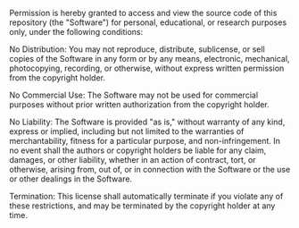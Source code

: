 Permission is hereby granted to access and view the source code of this repository (the "Software") for personal, educational, or research purposes only, under the following conditions:

No Distribution: You may not reproduce, distribute, sublicense, or sell copies of the Software in any form or by any means, electronic, mechanical, photocopying, recording, or otherwise, without express written permission from the copyright holder.

No Commercial Use: The Software may not be used for commercial purposes without prior written authorization from the copyright holder.

No Liability: The Software is provided "as is," without warranty of any kind, express or implied, including but not limited to the warranties of merchantability, fitness for a particular purpose, and non-infringement. In no event shall the authors or copyright holders be liable for any claim, damages, or other liability, whether in an action of contract, tort, or otherwise, arising from, out of, or in connection with the Software or the use or other dealings in the Software.

Termination: This license shall automatically terminate if you violate any of these restrictions, and may be terminated by the copyright holder at any time.
